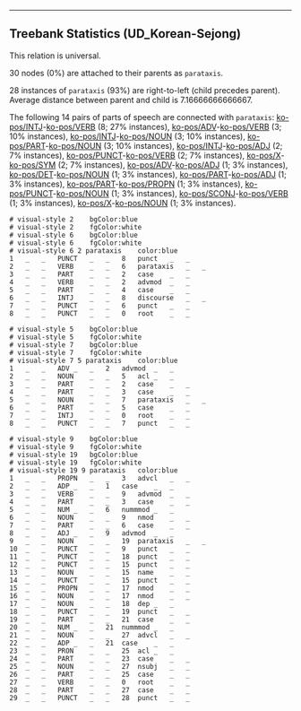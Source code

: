 

--------------------------------------------------------------------------------

## Treebank Statistics (UD_Korean-Sejong)

This relation is universal.

30 nodes (0%) are attached to their parents as `parataxis`.

28 instances of `parataxis` (93%) are right-to-left (child precedes parent).
Average distance between parent and child is 7.16666666666667.

The following 14 pairs of parts of speech are connected with `parataxis`: [ko-pos/INTJ]()-[ko-pos/VERB]() (8; 27% instances), [ko-pos/ADV]()-[ko-pos/VERB]() (3; 10% instances), [ko-pos/INTJ]()-[ko-pos/NOUN]() (3; 10% instances), [ko-pos/PART]()-[ko-pos/NOUN]() (3; 10% instances), [ko-pos/INTJ]()-[ko-pos/ADJ]() (2; 7% instances), [ko-pos/PUNCT]()-[ko-pos/VERB]() (2; 7% instances), [ko-pos/X]()-[ko-pos/SYM]() (2; 7% instances), [ko-pos/ADV]()-[ko-pos/ADJ]() (1; 3% instances), [ko-pos/DET]()-[ko-pos/NOUN]() (1; 3% instances), [ko-pos/PART]()-[ko-pos/ADJ]() (1; 3% instances), [ko-pos/PART]()-[ko-pos/PROPN]() (1; 3% instances), [ko-pos/PUNCT]()-[ko-pos/NOUN]() (1; 3% instances), [ko-pos/SCONJ]()-[ko-pos/VERB]() (1; 3% instances), [ko-pos/X]()-[ko-pos/NOUN]() (1; 3% instances).


~~~ conllu
# visual-style 2	bgColor:blue
# visual-style 2	fgColor:white
# visual-style 6	bgColor:blue
# visual-style 6	fgColor:white
# visual-style 6 2 parataxis	color:blue
1	_	_	PUNCT	_	_	8	punct	_	_
2	_	_	VERB	_	_	6	parataxis	_	_
3	_	_	PART	_	_	2	case	_	_
4	_	_	VERB	_	_	2	advmod	_	_
5	_	_	PART	_	_	4	case	_	_
6	_	_	INTJ	_	_	8	discourse	_	_
7	_	_	PUNCT	_	_	6	punct	_	_
8	_	_	PUNCT	_	_	0	root	_	_

~~~


~~~ conllu
# visual-style 5	bgColor:blue
# visual-style 5	fgColor:white
# visual-style 7	bgColor:blue
# visual-style 7	fgColor:white
# visual-style 7 5 parataxis	color:blue
1	_	_	ADV	_	_	2	advmod	_	_
2	_	_	NOUN	_	_	5	acl	_	_
3	_	_	PART	_	_	2	case	_	_
4	_	_	PART	_	_	3	case	_	_
5	_	_	NOUN	_	_	7	parataxis	_	_
6	_	_	PART	_	_	5	case	_	_
7	_	_	INTJ	_	_	0	root	_	_
8	_	_	PUNCT	_	_	7	punct	_	_

~~~


~~~ conllu
# visual-style 9	bgColor:blue
# visual-style 9	fgColor:white
# visual-style 19	bgColor:blue
# visual-style 19	fgColor:white
# visual-style 19 9 parataxis	color:blue
1	_	_	PROPN	_	_	3	advcl	_	_
2	_	_	ADP	_	_	1	case	_	_
3	_	_	VERB	_	_	9	advmod	_	_
4	_	_	PART	_	_	3	case	_	_
5	_	_	NUM	_	_	6	nummmod	_	_
6	_	_	NOUN	_	_	9	nmod	_	_
7	_	_	PART	_	_	6	case	_	_
8	_	_	ADJ	_	_	9	advmod	_	_
9	_	_	NOUN	_	_	19	parataxis	_	_
10	_	_	PUNCT	_	_	9	punct	_	_
11	_	_	PUNCT	_	_	18	punct	_	_
12	_	_	PUNCT	_	_	15	punct	_	_
13	_	_	NOUN	_	_	15	name	_	_
14	_	_	PUNCT	_	_	15	punct	_	_
15	_	_	PROPN	_	_	17	nmod	_	_
16	_	_	NOUN	_	_	17	nmod	_	_
17	_	_	NOUN	_	_	18	dep	_	_
18	_	_	PUNCT	_	_	19	punct	_	_
19	_	_	PART	_	_	21	case	_	_
20	_	_	NUM	_	_	21	nummmod	_	_
21	_	_	NOUN	_	_	27	advcl	_	_
22	_	_	ADP	_	_	21	case	_	_
23	_	_	PRON	_	_	25	acl	_	_
24	_	_	PART	_	_	23	case	_	_
25	_	_	NOUN	_	_	27	nsubj	_	_
26	_	_	PART	_	_	25	case	_	_
27	_	_	VERB	_	_	0	root	_	_
28	_	_	PART	_	_	27	case	_	_
29	_	_	PUNCT	_	_	28	punct	_	_

~~~


